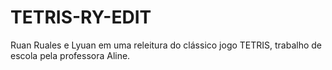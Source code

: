 # TETRIS-RY-EDIT
Ruan Ruales e Lyuan em uma releitura do clássico jogo TETRIS, trabalho de escola pela professora Aline.
